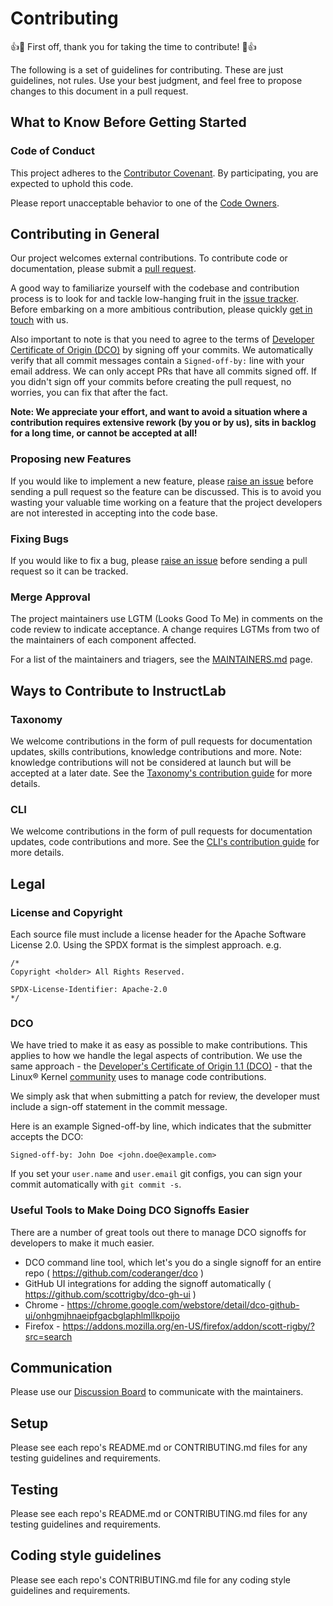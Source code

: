 # Contributing

👍🎉 First off, thank you for taking the time to contribute! 🎉👍

The following is a set of guidelines for contributing. These are just guidelines, not rules. Use your best judgment, and feel free to propose changes to this document in a pull request.

## What to Know Before Getting Started

### Code of Conduct

This project adheres to the [Contributor Covenant](./CODE_OF_CONDUCT.md). By participating, you are expected to uphold this code.

Please report unacceptable behavior to one of the [Code Owners](./CODEOWNERS).

## Contributing in General

Our project welcomes external contributions. To contribute code or documentation, please submit a [pull request](/pulls).

A good way to familiarize yourself with the codebase and contribution process is
to look for and tackle low-hanging fruit in the [issue tracker](/issues).
Before embarking on a more ambitious contribution, please quickly [get in touch](#communication) with us.

Also important to note is that you need to agree to the terms of [Developer Certificate of Origin (DCO)](https://developercertificate.org/) by signing off your commits. We automatically verify that all commit messages contain a `Signed-off-by:` line with your email address. We can only accept PRs that have all commits signed off. If you didn't sign off your commits before creating the pull request, no worries, you can fix that after the fact.

**Note: We appreciate your effort, and want to avoid a situation where a contribution
requires extensive rework (by you or by us), sits in backlog for a long time, or
cannot be accepted at all!**

### Proposing new Features

If you would like to implement a new feature, please [raise an issue](/issues)
before sending a pull request so the feature can be discussed. This is to avoid
you wasting your valuable time working on a feature that the project developers
are not interested in accepting into the code base.

### Fixing Bugs

If you would like to fix a bug, please [raise an issue](/issues) before sending a
pull request so it can be tracked.

### Merge Approval

The project maintainers use LGTM (Looks Good To Me) in comments on the code
review to indicate acceptance. A change requires LGTMs from two of the
maintainers of each component affected.

For a list of the maintainers and triagers, see the [MAINTAINERS.md](MAINTAINERS.md) page.

## Ways to Contribute to InstructLab

### Taxonomy

We welcome contributions in the form of pull requests for documentation updates, skills contributions, knowledge contributions and more. Note: knowledge contributions will not be considered at launch but will be accepted at a later date.
See the [Taxonomy's contribution guide](https://github.com/instruct-lab/taxonomy/blob/main/CONTRIBUTING.md) for more details.

### CLI

We welcome contributions in the form of pull requests for documentation updates, code contributions and more.
See the [CLI's contribution guide](https://github.com/instruct-lab/cli/blob/main/CONTRIBUTING/CONTRIBUTING.md) for more details.

## Legal

### License and Copyright

Each source file must include a license header for the Apache
Software License 2.0. Using the SPDX format is the simplest approach.
e.g.

```
/*
Copyright <holder> All Rights Reserved.

SPDX-License-Identifier: Apache-2.0
*/
```
### DCO

We have tried to make it as easy as possible to make contributions. This
applies to how we handle the legal aspects of contribution. We use the
same approach - the [Developer's Certificate of Origin 1.1 (DCO)](https://developercertificate.org/) - that the Linux® Kernel [community](https://docs.kernel.org/process/submitting-patches.html#sign-your-work-the-developer-s-certificate-of-origin)
uses to manage code contributions.

We simply ask that when submitting a patch for review, the developer
must include a sign-off statement in the commit message.

Here is an example Signed-off-by line, which indicates that the
submitter accepts the DCO:

```
Signed-off-by: John Doe <john.doe@example.com>
```
If you set your `user.name` and `user.email` git configs, you can sign your
commit automatically with `git commit -s`.

### Useful Tools to Make Doing DCO Signoffs Easier

There are a number of great tools out there to manage DCO signoffs for developers to make it much easier.

- DCO command line tool, which let's you do a single signoff for an entire repo ( <https://github.com/coderanger/dco> )
- GitHub UI integrations for adding the signoff automatically ( <https://github.com/scottrigby/dco-gh-ui> )
- Chrome - <https://chrome.google.com/webstore/detail/dco-github-ui/onhgmjhnaeipfgacbglaphlmllkpoijo>
- Firefox - <https://addons.mozilla.org/en-US/firefox/addon/scott-rigby/?src=search>

## Communication

Please use our [Discussion Board](https://github.com/orgs/instruct-lab/discussions) to communicate with the maintainers.

## Setup

Please see each repo's README.md or CONTRIBUTING.md files for any testing guidelines and requirements.

## Testing

Please see each repo's README.md or CONTRIBUTING.md files for any testing guidelines and requirements.

## Coding style guidelines

Please see each repo's CONTRIBUTING.md file for any coding style guidelines and requirements.



